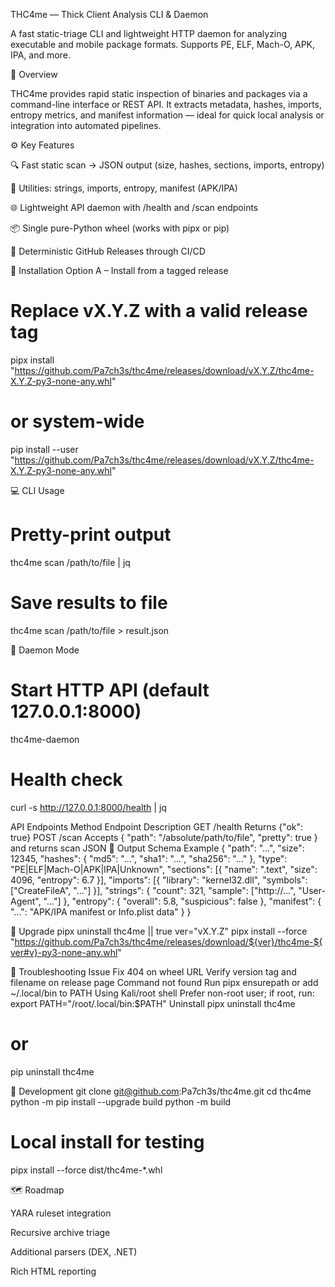 THC4me — Thick Client Analysis CLI & Daemon




A fast static-triage CLI and lightweight HTTP daemon for analyzing executable and mobile package formats.
Supports PE, ELF, Mach-O, APK, IPA, and more.

🚀 Overview

THC4me provides rapid static inspection of binaries and packages via a command-line interface or REST API.
It extracts metadata, hashes, imports, entropy metrics, and manifest information — ideal for quick local analysis or integration into automated pipelines.

⚙️ Key Features

🔍 Fast static scan → JSON output (size, hashes, sections, imports, entropy)

🧩 Utilities: strings, imports, entropy, manifest (APK/IPA)

🌐 Lightweight API daemon with /health and /scan endpoints

📦 Single pure-Python wheel (works with pipx or pip)

🧱 Deterministic GitHub Releases through CI/CD

🧠 Installation
Option A – Install from a tagged release
# Replace vX.Y.Z with a valid release tag
pipx install "https://github.com/Pa7ch3s/thc4me/releases/download/vX.Y.Z/thc4me-X.Y.Z-py3-none-any.whl"
# or system-wide
pip install --user "https://github.com/Pa7ch3s/thc4me/releases/download/vX.Y.Z/thc4me-X.Y.Z-py3-none-any.whl"

💻 CLI Usage
# Pretty-print output
thc4me scan /path/to/file | jq

# Save results to file
thc4me scan /path/to/file > result.json

🔗 Daemon Mode
# Start HTTP API (default 127.0.0.1:8000)
thc4me-daemon

# Health check
curl -s http://127.0.0.1:8000/health | jq

API Endpoints
Method	Endpoint	Description
GET	/health	Returns {"ok": true}
POST	/scan	Accepts { "path": "/absolute/path/to/file", "pretty": true } and returns scan JSON
🧾 Output Schema Example
{
  "path": "...",
  "size": 12345,
  "hashes": { "md5": "...", "sha1": "...", "sha256": "..." },
  "type": "PE|ELF|Mach-O|APK|IPA|Unknown",
  "sections": [{ "name": ".text", "size": 4096, "entropy": 6.7 }],
  "imports": [{ "library": "kernel32.dll", "symbols": ["CreateFileA", "..."] }],
  "strings": { "count": 321, "sample": ["http://...", "User-Agent", "..."] },
  "entropy": { "overall": 5.8, "suspicious": false },
  "manifest": { "...": "APK/IPA manifest or Info.plist data" }
}

🔄 Upgrade
pipx uninstall thc4me || true
ver="vX.Y.Z"
pipx install --force "https://github.com/Pa7ch3s/thc4me/releases/download/${ver}/thc4me-${ver#v}-py3-none-any.whl"

🧰 Troubleshooting
Issue	Fix
404 on wheel URL	Verify version tag and filename on release page
Command not found	Run pipx ensurepath or add ~/.local/bin to PATH
Using Kali/root shell	Prefer non-root user; if root, run:
export PATH="/root/.local/bin:$PATH"
Uninstall
pipx uninstall thc4me
# or
pip uninstall thc4me

🧪 Development
git clone git@github.com:Pa7ch3s/thc4me.git
cd thc4me
python -m pip install --upgrade build
python -m build

# Local install for testing
pipx install --force dist/thc4me-*.whl

🗺️ Roadmap

YARA ruleset integration

Recursive archive triage

Additional parsers (DEX, .NET)

Rich HTML reporting
